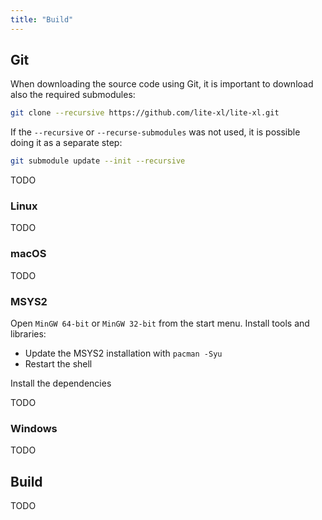 ```yaml
---
title: "Build"
---
```


## Git

When downloading the source code using Git, it is important to download also
the required submodules:

```sh
git clone --recursive https://github.com/lite-xl/lite-xl.git
```

If the `--recursive` or `--recurse-submodules` was not used, it is possible
doing it as a separate step:

```sh
git submodule update --init --recursive
```

TODO

### Linux

TODO

### macOS

TODO

### MSYS2

Open `MinGW 64-bit` or `MinGW 32-bit` from the start menu.
Install tools and libraries:

- Update the MSYS2 installation with `pacman -Syu`
- Restart the shell

Install the dependencies

TODO

### Windows

TODO

## Build

TODO
